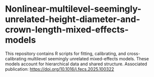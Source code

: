 # Nonlinear-multilevel-seemingly-unrelated-height-diameter-and-crown-length-mixed-effects-models
This repository contains R scripts for fitting, calibrating, and cross-calibrating multilevel seemingly unrelated mixed-effects models. These models account for hierarchical data and shared structure. Associated publication: https://doi.org/10.1016/j.fecs.2025.100322
